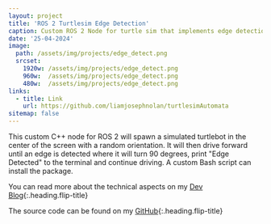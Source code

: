```yaml
---
layout: project
title: 'ROS 2 Turtlesim Edge Detection'
caption: Custom ROS 2 Node for turtle sim that implements edge detection
date: '25-04-2024'
image: 
  path: /assets/img/projects/edge_detect.png
  srcset: 
    1920w: /assets/img/projects/edge_detect.png
    960w:  /assets/img/projects/edge_detect.png
    480w:  /assets/img/projects/edge_detect.png
links:
  - title: Link
    url: https://github.com/liamjosephnolan/turtlesimAutomata
sitemap: false
---
```

This custom C++ node for ROS 2 will spawn a simulated turtlebot in the center of the screen with a random orientation. It will then drive forward until an edge is detected where it will turn 90 degrees, print "Edge Detected" to the terminal and continue driving. A custom Bash script can install the package.

You can read more about the technical aspects on my [Dev Blog]{:.heading.flip-title}

The source code can be found on my [GitHub]{:.heading.flip-title}

[Dev Blog]: /docs/turtlesim
[GitHub]: https://github.com/liamjosephnolan/turtlesimAutomata
